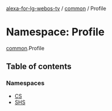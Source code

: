 [alexa-for-lg-webos-tv](../README.md) / [common](common.md) / Profile

# Namespace: Profile

[common](common.md).Profile

## Table of contents

### Namespaces

- [CS](common.Profile.CS.md)
- [SHS](common.Profile.SHS.md)
